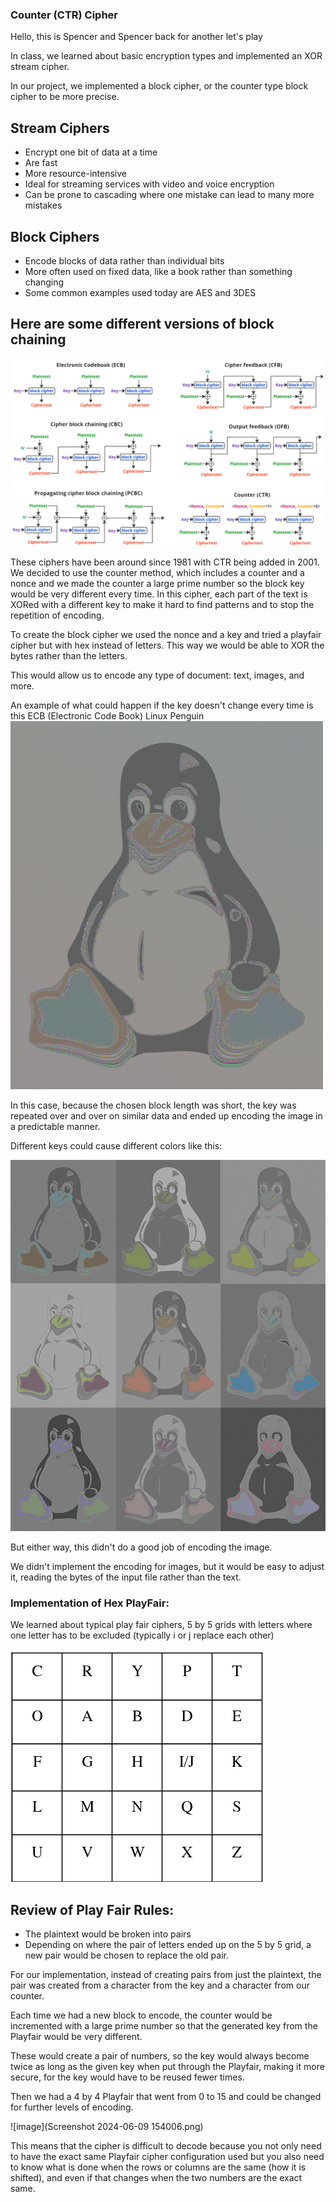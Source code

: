 ### Counter (CTR) Cipher

Hello, this is Spencer and Spencer back for another let's play


In class, we learned about basic encryption types and implemented an XOR stream cipher.

In our project, we implemented a block cipher, or the counter type block cipher to be more precise.

## Stream Ciphers

- Encrypt one bit of data at a time
- Are fast
- More resource-intensive
- Ideal for streaming services with video and voice encryption
- Can be prone to cascading where one mistake can lead to many more mistakes

## Block Ciphers

- Encode blocks of data rather than individual bits
- More often used on fixed data, like a book rather than something changing
- Some common examples used today are AES and 3DES

## Here are some different versions of block chaining

![Block Chain Encoding](image.png)

These ciphers have been around since 1981 with CTR being added in 2001.
We decided to use the counter method, which includes a counter and a nonce and we made the counter a large prime number so the block key would be very different every time.  In this cipher, each part of the text is XORed with a different key to make it hard to find patterns and to stop the repetition of encoding.


To create the block cipher we used the nonce and a key and tried a playfair cipher but with hex instead of letters. This way we would be able to XOR the bytes rather than the letters.

This would allow us to encode any type of document: text, images, and more.

An example of what could happen if the key doesn't change every time is this ECB (Electronic Code Book) Linux Penguin
![ECB Linux Penguin](image2.png)

In this case, because the chosen block length was short, the key was repeated over and over on similar data and ended up encoding the image in a predictable manner. 

Different keys could cause different colors like this:

![Many ECB Linux Penguins](img.png)

But either way, this didn't do a good job of encoding the image.

We didn't implement the encoding for images, but it would be easy to adjust it, reading the bytes of the input file rather than the text.



### Implementation of Hex PlayFair:

We learned about typical play fair ciphers, 5 by 5 grids with letters where one letter has to be excluded (typically i or j replace each other)


![Play Fair Image](playfair1.png)

## Review of Play Fair Rules:
- The plaintext would be broken into pairs
- Depending on where the pair of letters ended up on the 5 by 5 grid, a new pair would be chosen to replace the old pair.

For our implementation, instead of creating pairs from just the plaintext, the pair was created from a character from the key and a character from our counter. 

Each time we had a new block to encode, the counter would be incremented with a large prime number so that the generated key from the Playfair would be very different.

These would create a pair of numbers, so the key would always become twice as long as the given key when put through the Playfair, making it more secure, for the key would have to be reused fewer times.

Then we had a 4 by 4 Playfair that went from 0 to 15 and could be changed for further levels of encoding.

![image](Screenshot 2024-06-09 154006.png)



This means that the cipher is difficult to decode because you not only need to have the exact same Playfair cipher configuration used but you also need to know what is done when the rows or columns are the same (how it is shifted), and even if that changes when the two numbers are the exact same.


